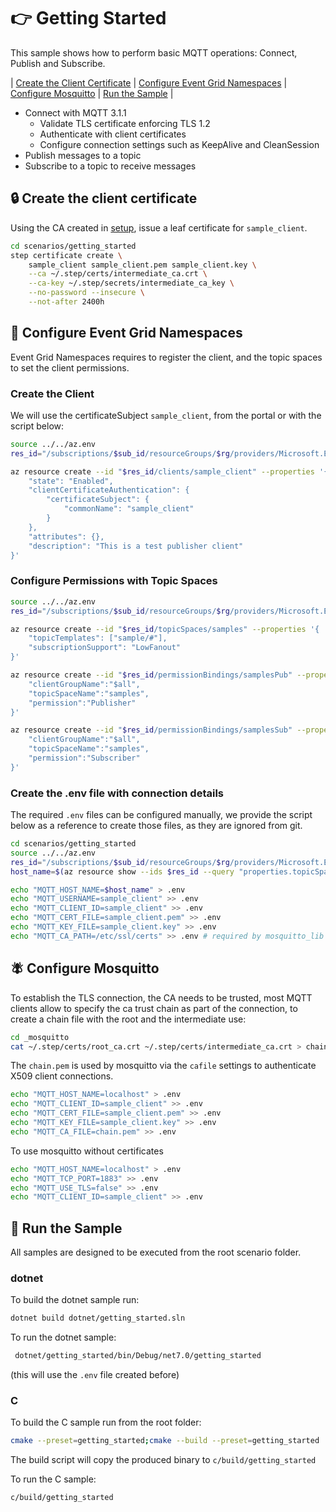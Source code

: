 # :point_right: Getting Started

This sample shows how to perform basic MQTT operations: Connect, Publish and Subscribe.

| [Create the Client Certificate](#create-the-client-certificate) | [Configure Event Grid Namespaces](#configure-event-grid-namespaces) | [Configure Mosquitto](#configure-mosquitto) | [Run the Sample](#run-the-sample) |

- Connect with MQTT 3.1.1
  - Validate TLS certificate enforcing TLS 1.2
  - Authenticate with client certificates
  - Configure connection settings such as KeepAlive and CleanSession
- Publish messages to a topic
- Subscribe to a topic to receive messages


##  :lock: Create the client certificate

Using the CA created in [setup](../setup), issue a leaf certificate for `sample_client`.

```bash
cd scenarios/getting_started
step certificate create \
    sample_client sample_client.pem sample_client.key \
    --ca ~/.step/certs/intermediate_ca.crt \
    --ca-key ~/.step/secrets/intermediate_ca_key \
    --no-password --insecure \
    --not-after 2400h
```

## :triangular_ruler: Configure Event Grid Namespaces

Event Grid Namespaces requires to register the client, and the topic spaces to set the client permissions. 

### Create the Client

We will use the certificateSubject `sample_client`, from the portal or with the script below:

```bash
source ../../az.env
res_id="/subscriptions/$sub_id/resourceGroups/$rg/providers/Microsoft.EventGrid/namespaces/$name"

az resource create --id "$res_id/clients/sample_client" --properties '{
    "state": "Enabled",
    "clientCertificateAuthentication": {
        "certificateSubject": {
            "commonName": "sample_client"
        }
    },
    "attributes": {},
    "description": "This is a test publisher client"
}'
```

### Configure Permissions with Topic Spaces

```bash
source ../../az.env
res_id="/subscriptions/$sub_id/resourceGroups/$rg/providers/Microsoft.EventGrid/namespaces/$name"

az resource create --id "$res_id/topicSpaces/samples" --properties '{
    "topicTemplates": ["sample/#"],
    "subscriptionSupport": "LowFanout"
}'

az resource create --id "$res_id/permissionBindings/samplesPub" --properties '{
    "clientGroupName":"$all",
    "topicSpaceName":"samples",
    "permission":"Publisher"
}'

az resource create --id "$res_id/permissionBindings/samplesSub" --properties '{
    "clientGroupName":"$all",
    "topicSpaceName":"samples",
    "permission":"Subscriber"
}'
```

### Create the .env file with connection details

The required `.env` files can be configured manually, we provide the script below as a reference to create those files, as they are ignored from git.

```bash
cd scenarios/getting_started
source ../../az.env
res_id="/subscriptions/$sub_id/resourceGroups/$rg/providers/Microsoft.EventGrid/namespaces/$name"
host_name=$(az resource show --ids $res_id --query "properties.topicSpacesConfiguration.hostname" -o tsv)

echo "MQTT_HOST_NAME=$host_name" > .env
echo "MQTT_USERNAME=sample_client" >> .env
echo "MQTT_CLIENT_ID=sample_client" >> .env
echo "MQTT_CERT_FILE=sample_client.pem" >> .env
echo "MQTT_KEY_FILE=sample_client.key" >> .env
echo "MQTT_CA_PATH=/etc/ssl/certs" >> .env # required by mosquitto_lib to validate EG Tls cert 
```

## :fly: Configure Mosquitto 

To establish the TLS connection, the CA needs to be trusted, most MQTT clients allow to specify the ca trust chain as part of the connection, to create a chain file with the root and the intermediate use:

```bash
cd _mosquitto
cat ~/.step/certs/root_ca.crt ~/.step/certs/intermediate_ca.crt > chain.pem
```
The `chain.pem` is used by mosquitto via the `cafile` settings to authenticate X509 client connections.

```bash
echo "MQTT_HOST_NAME=localhost" > .env
echo "MQTT_CLIENT_ID=sample_client" >> .env
echo "MQTT_CERT_FILE=sample_client.pem" >> .env
echo "MQTT_KEY_FILE=sample_client.key" >> .env
echo "MQTT_CA_FILE=chain.pem" >> .env
```

To use mosquitto without certificates

```bash
echo "MQTT_HOST_NAME=localhost" > .env
echo "MQTT_TCP_PORT=1883" >> .env
echo "MQTT_USE_TLS=false" >> .env
echo "MQTT_CLIENT_ID=sample_client" >> .env
```

## :game_die: Run the Sample

All samples are designed to be executed from the root scenario folder.

### dotnet

To build the dotnet sample run:

```bash
dotnet build dotnet/getting_started.sln 
```

To run the dotnet sample:

```bash
 dotnet/getting_started/bin/Debug/net7.0/getting_started
```
(this will use the `.env` file created before)

### C

To build the C sample run from the root folder:

```bash
cmake --preset=getting_started;cmake --build --preset=getting_started
```
The build script will copy the produced binary to `c/build/getting_started`

To run the C sample:

```bash
c/build/getting_started
```